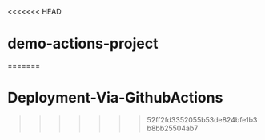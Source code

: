 <<<<<<< HEAD
# demo-actions-project
=======
# Deployment-Via-GithubActions
>>>>>>> 52ff2fd3352055b53de824bfe1b3b8bb25504ab7
